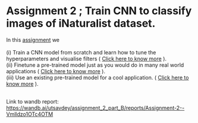 # Assignment 2 ; Train CNN to classify images of iNaturalist dataset. #
In this [assignment](https://wandb.ai/miteshk/assignments/reports/Assignment-2--Vmlldzo0NjA1MTU) we </br></br>
(i) Train a CNN model from scratch and learn how to tune the hyperparameters and visualise filters ( [Click here to know more](https://github.com/ArupDas15/Fundamentals_Of_Deep_Learning/tree/master/cs6910_assignment2/partA/README.md) ).</br>
(ii) Finetune a pre-trained model just as you would do in many real world applications ( [Click here to know more](https://github.com/ArupDas15/Fundamentals_Of_Deep_Learning/tree/master/cs6910_assignment2/partB/README.md) ).</br>
(iii) Use an existing pre-trained model for a cool application. ( [Click here to know more](https://github.com/ArupDas15/Fundamentals_Of_Deep_Learning/tree/master/cs6910_assignment2/partC/README.md) ). </br></br>

Link to wandb report: https://wandb.ai/utsavdey/assignment_2_part_B/reports/Assignment-2--Vmlldzo1OTc4OTM
